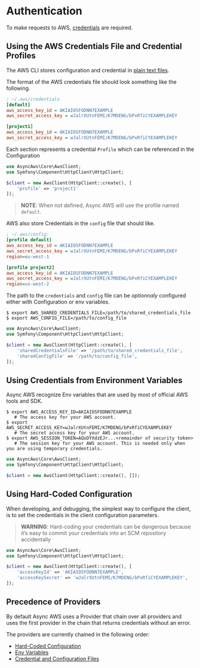 # Authentication

To make requests to AWS, [credentials](https://docs.aws.amazon.com/IAM/latest/UserGuide/id_credentials_access-keys.html) are required.

## Using the AWS Credentials File and Credential Profiles

The AWS CLI stores configuration and credential in [plain text files](https://docs.aws.amazon.com/cli/latest/userguide/cli-configure-files.html).

The format of the AWS credentials file should look something like the following.

```ini
; ~/.aws/credentials
[default]
aws_access_key_id = AKIAIOSFODNN7EXAMPLE
aws_secret_access_key = wJalrXUtnFEMI/K7MDENG/bPxRfiCYEXAMPLEKEY

[project1]
aws_access_key_id = AKIAIOSFODNN7EXAMPLE
aws_secret_access_key = wJalrXUtnFEMI/K7MDENG/bPxRfiCYEXAMPLEKEY
```

Each section represents a credential `Profile` which can be referenced in the Configuration

```php
use AsyncAws\Core\AwsClient;
use Symfony\Component\HttpClient\HttpClient;

$client = new AwsClient(HttpClient::create(), [
    'profile' => 'project1'
]);
```

> **NOTE**: When not defined, Async AWS will use the profile named `default`.

AWS also store Credentials in the `config` file that should like.

```ini
; ~/.aws/config:
[profile default]
aws_access_key_id = AKIAIOSFODNN7EXAMPLE
aws_secret_access_key = wJalrXUtnFEMI/K7MDENG/bPxRfiCYEXAMPLEKEY
region=eu-west-1

[profile project2]
aws_access_key_id = AKIAIOSFODNN7EXAMPLE
aws_secret_access_key = wJalrXUtnFEMI/K7MDENG/bPxRfiCYEXAMPLEKEY
region=us-west-2
```

The path to the `credentials` and `config` file can be *optionnaly* configured either with Configuration or env variables.

```cli
$ export AWS_SHARED_CREDENTIALS_FILE=/path/to/shared_credentials_file
$ export AWS_CONFIG_FILE=/path/to/config_file
```

```php
use AsyncAws\Core\AwsClient;
use Symfony\Component\HttpClient\HttpClient;

$client = new AwsClient(HttpClient::create(), [
    'sharedCredentialsFile' => '/path/to/shared_credentials_file',
    'sharedConfigFile' => '/path/to/config_file',
]);
```

## Using Credentials from Environment Variables

Async AWS recognize Env variables that are used by most of official AWS tools and SDK.

```cli
$ export AWS_ACCESS_KEY_ID=AKIAIOSFODNN7EXAMPLE
   # The access key for your AWS account.
$ export AWS_SECRET_ACCESS_KEY=wJalrXUtnFEMI/K7MDENG/bPxRfiCYEXAMPLEKEY
   # The secret access key for your AWS account.
$ export AWS_SESSION_TOKEN=AQoDYXdzEJr...<remainder of security token>
   # The session key for your AWS account. This is needed only when you are using temporary credentials.
``` 

```php
use AsyncAws\Core\AwsClient;
use Symfony\Component\HttpClient\HttpClient;

$client = new AwsClient(HttpClient::create(), []);
```

## Using Hard-Coded Configuration

When developing, and debugging, the simplest way to configure the client, is to set the credentials in the 
client configuration parameters.

> **WARNING**: Hard-coding your credentials can be dangerous because it’s easy to commit your credentials into an SCM 
> repository accidentally

```php
use AsyncAws\Core\AwsClient;
use Symfony\Component\HttpClient\HttpClient;

$client = new AwsClient(HttpClient::create(), [
    'accessKeyId' => 'AKIAIOSFODNN7EXAMPLE',
    'accessKeySecret' => 'wJalrXUtnFEMI/K7MDENG/bPxRfiCYEXAMPLEKEY',
]);
```

## Precedence of Providers

By default Async AWS uses a Provider that chain over all providers and uses the first provider in the chain that returns
credentials without an error.

The providers are currently chained in the following order:
 
- [Hard-Coded Configuration](#using-hard-coded-configuration)
- [Env Variables](#using-credentials-from-environment-variables)
- [Credential and Configuration Files](#using-the-aws-credentials-file-and-credential-profiles)
